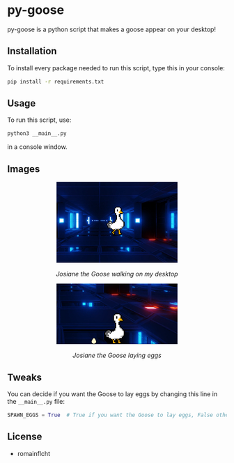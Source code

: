 # py-goose

py-goose is a python script that makes a goose appear on your desktop!

## Installation
To install every package needed to run this script, type this in your console:

```bash
pip install -r requirements.txt
```

## Usage

To run this script, use:

```bash
python3 __main__.py
```
in a console window.

## Images
<div align="center">
<img src="imgs/img1.png" width="55%"/>
<p><i>Josiane the Goose walking on my desktop</i></p>

<img src="imgs/img2.png" width="55%"/>
<p><i>Josiane the Goose laying eggs</i></p>
</div>


## Tweaks

You can decide if you want the Goose to lay eggs by changing this line in the `__main__.py` file:
```python
SPAWN_EGGS = True  # True if you want the Goose to lay eggs, False otherwise. 
```

## License
- romainflcht